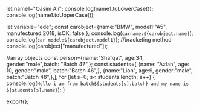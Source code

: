 let name1="Qasim Ali";
console.log(name1.toLowerCase());
console.log(name1.toUpperCase());

let variable="ede";
const carobject={name:"BMW", model1:"A5", manufectured:2018, isOK: false,};
console.log(`carname:${carobject.name}`);
console.log(`car model:${carobject.model1}`);
//bracketing method
console.log(carobject["manufectured"]);

//array objects
const person={name:"Shafqat", age:34, gender:"male",batch: "Batch 47",};
const students=[
{name: "Azlan", age: 10, gender:"male", batch:"Batch 46",},
{name:"Lion", age:9, gender:"male", batch:"Batch 48",},];
for (let s=0; s< students.length; s++) {
    console.log(`Hello i am from batch${students[s].batch} and my name is
    ${students[s].name}`);
}


export{};
